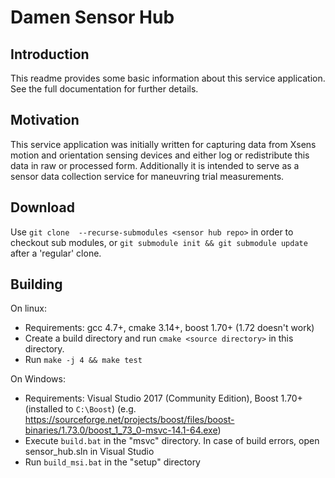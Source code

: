 Damen Sensor Hub
================

Introduction
------------

This readme provides some basic information about this service application. See the full documentation for further details.


Motivation
----------

This service application was initially written for capturing data from Xsens motion and orientation sensing devices and either log or redistribute this data in raw or processed form. Additionally it is intended to serve as a sensor data collection service for maneuvring trial measurements.

Download
--------

Use `git clone  --recurse-submodules <sensor hub repo>` in order to checkout sub modules, or `git submodule init && git submodule update` after a 'regular' clone.

Building
------------

On linux:
* Requirements: gcc 4.7+, cmake 3.14+, boost 1.70+ (1.72 doesn't work)
* Create a build directory and run ``cmake <source directory>`` in this directory.
* Run ``make -j 4 && make test``

On Windows:
* Requirements: Visual Studio 2017 (Community Edition),  Boost 1.70+ (installed to `C:\Boost`)
  (e.g. https://sourceforge.net/projects/boost/files/boost-binaries/1.73.0/boost_1_73_0-msvc-14.1-64.exe)
* Execute ``build.bat`` in the "msvc" directory. In case of build errors, open sensor_hub.sln in Visual Studio
* Run ``build_msi.bat`` in the "setup" directory


